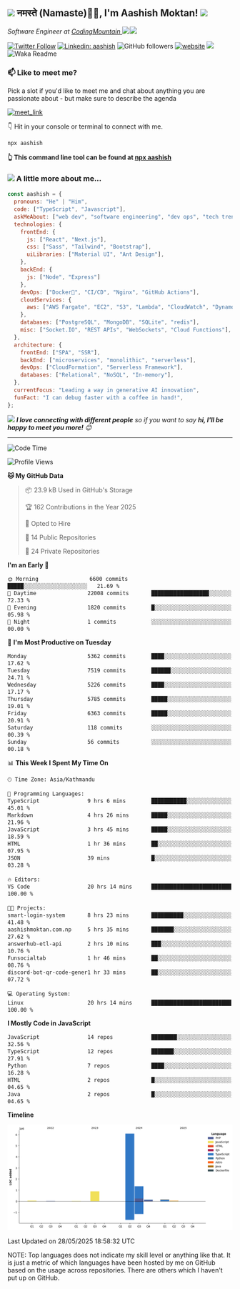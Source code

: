 <h2><img src="https://emojis.slackmojis.com/emojis/images/1531849430/4246/blob-sunglasses.gif?1531849430" width="30"/> नमस्ते (Namaste)🙏🏻, I'm Aashish Moktan! <img src="https://media.giphy.com/media/12oufCB0MyZ1Go/giphy.gif" width="50"></h2>
<img align='right' src="https://i.giphy.com/fmkYSBlJt3XjNF6p9c.webp" width="230">
<p><em>Software Engineer at <a href="https://codingmountain.com">CodingMountain
</a><img src="https://media.giphy.com/media/WUlplcMpOCEmTGBtBW/giphy.gif" width="30">
</em></p>

[![Twitter Follow](https://img.shields.io/twitter/follow/misteranmol?label=AashishMoktan9)](https://x.com/AashishMoktan9)
[![Linkedin: aashish](https://img.shields.io/badge/-aashish-blue?style=flat-square&logo=Linkedin&logoColor=white&link=https://www.linkedin.com/in/anmol-p-singh/)](https://www.linkedin.com/in/aashish-moktan-b65784171/)
![GitHub followers](https://img.shields.io/github/followers/aashish-moktan?label=Follow&style=social)
[![website](https://img.shields.io/badge/Website-46a2f1.svg?&style=flat-square&logo=Google-Chrome&logoColor=white&link=https://aashishmoktan.com.np/)](https://aashishmoktan.com.np/)
![](https://visitor-badge.glitch.me/badge?page_id=anmol098.anmol098)
![Waka Readme](https://github.com/anmol098/anmol098/workflows/Waka%20Readme/badge.svg)

<!-- <a href="https://trendshift.io/developers/2235" target="_blank"><img src="https://trendshift.io/api/badge/developers/2235" alt="anmol098 | Trendshift" style="width: 250px; height: 55px;" width="250" height="55"/></a> -->

### 📫 Like to meet me?

Pick a slot if you'd like to meet me and chat about anything you are passionate about - but make sure to describe the agenda

<a href="https://calendly.com/anmol098/30min" target="_blank"><img width="498" alt="meet_link" src="https://user-images.githubusercontent.com/15426564/144297439-f530f383-e73e-41e0-9914-a9b7d3f432e5.png"></a>

👇 Hit in your console or terminal to connect with me.

```bash
npx aashish
```

**👆 This command line tool can be found at [npx aashish](https://github.com/aashish-moktan/npx_card)**

### <img src="https://media.giphy.com/media/VgCDAzcKvsR6OM0uWg/giphy.gif" width="50"> A little more about me...

```javascript
const aashish = {
  pronouns: "He" | "Him",
  code: ["TypeScript", "Javascript"],
  askMeAbout: ["web dev", "software engineering", "dev ops", "tech trends"],
  technologies: {
    frontEnd: {
      js: ["React", "Next.js"],
      css: ["Sass", "Tailwind", "Bootstrap"],
      uiLibraries: ["Material UI", "Ant Design"],
    },
    backEnd: {
      js: ["Node", "Express"]
    },
    devOps: ["Docker🐳", "CI/CD", "Nginx", "GitHub Actions"],
    cloudServices: {
      aws: ["AWS Fargate", "EC2", "S3", "Lambda", "CloudWatch", "DynamoDB"],
    },
    databases: ["PostgreSQL", "MongoDB", "SQLite", "redis"],
    misc: ["Socket.IO", "REST APIs", "WebSockets", "Cloud Functions"],
  },
  architecture: {
    frontEnd: ["SPA", "SSR"],
    backEnd: ["microservices", "monolithic", "serverless"],
    devOps: ["CloudFormation", "Serverless Framework"],
    databases: ["Relational", "NoSQL", "In-memory"],
  },
  currentFocus: "Leading a way in generative AI innovation",
  funFact: "I can debug faster with a coffee in hand!",
};
```

<img src="https://media.giphy.com/media/LnQjpWaON8nhr21vNW/giphy.gif" width="60"> <em><b>I love connecting with different people</b> so if you want to say <b>hi, I'll be happy to meet you more!</b> 😊</em>

---

<!--START_SECTION:waka-->
![Code Time](http://img.shields.io/badge/Code%20Time-69%20hrs%2051%20mins-blue)

![Profile Views](http://img.shields.io/badge/Profile%20Views-28-blue)

**🐱 My GitHub Data** 

> 📦 23.9 kB Used in GitHub's Storage 
 > 
> 🏆 162 Contributions in the Year 2025
 > 
> 💼 Opted to Hire
 > 
> 📜 14 Public Repositories 
 > 
> 🔑 24 Private Repositories 
 > 
**I'm an Early 🐤** 

```text
🌞 Morning                6600 commits        █████░░░░░░░░░░░░░░░░░░░░   21.69 % 
🌆 Daytime                22008 commits       ██████████████████░░░░░░░   72.33 % 
🌃 Evening                1820 commits        █░░░░░░░░░░░░░░░░░░░░░░░░   05.98 % 
🌙 Night                  1 commits           ░░░░░░░░░░░░░░░░░░░░░░░░░   00.00 % 
```
📅 **I'm Most Productive on Tuesday** 

```text
Monday                   5362 commits        ████░░░░░░░░░░░░░░░░░░░░░   17.62 % 
Tuesday                  7519 commits        ██████░░░░░░░░░░░░░░░░░░░   24.71 % 
Wednesday                5226 commits        ████░░░░░░░░░░░░░░░░░░░░░   17.17 % 
Thursday                 5785 commits        █████░░░░░░░░░░░░░░░░░░░░   19.01 % 
Friday                   6363 commits        █████░░░░░░░░░░░░░░░░░░░░   20.91 % 
Saturday                 118 commits         ░░░░░░░░░░░░░░░░░░░░░░░░░   00.39 % 
Sunday                   56 commits          ░░░░░░░░░░░░░░░░░░░░░░░░░   00.18 % 
```


📊 **This Week I Spent My Time On** 

```text
🕑︎ Time Zone: Asia/Kathmandu

💬 Programming Languages: 
TypeScript               9 hrs 6 mins        ███████████░░░░░░░░░░░░░░   45.01 % 
Markdown                 4 hrs 26 mins       █████░░░░░░░░░░░░░░░░░░░░   21.96 % 
JavaScript               3 hrs 45 mins       █████░░░░░░░░░░░░░░░░░░░░   18.59 % 
HTML                     1 hr 36 mins        ██░░░░░░░░░░░░░░░░░░░░░░░   07.95 % 
JSON                     39 mins             █░░░░░░░░░░░░░░░░░░░░░░░░   03.28 % 

🔥 Editors: 
VS Code                  20 hrs 14 mins      █████████████████████████   100.00 % 

🐱‍💻 Projects: 
smart-login-system       8 hrs 23 mins       ██████████░░░░░░░░░░░░░░░   41.48 % 
aashishmoktan.com.np     5 hrs 35 mins       ███████░░░░░░░░░░░░░░░░░░   27.62 % 
answerhub-etl-api        2 hrs 10 mins       ███░░░░░░░░░░░░░░░░░░░░░░   10.76 % 
Funsocialtab             1 hr 46 mins        ██░░░░░░░░░░░░░░░░░░░░░░░   08.76 % 
discord-bot-qr-code-gener1 hr 33 mins        ██░░░░░░░░░░░░░░░░░░░░░░░   07.72 % 

💻 Operating System: 
Linux                    20 hrs 14 mins      █████████████████████████   100.00 % 
```

**I Mostly Code in JavaScript** 

```text
JavaScript               14 repos            ████████░░░░░░░░░░░░░░░░░   32.56 % 
TypeScript               12 repos            ███████░░░░░░░░░░░░░░░░░░   27.91 % 
Python                   7 repos             ████░░░░░░░░░░░░░░░░░░░░░   16.28 % 
HTML                     2 repos             █░░░░░░░░░░░░░░░░░░░░░░░░   04.65 % 
Java                     2 repos             █░░░░░░░░░░░░░░░░░░░░░░░░   04.65 % 
```



**Timeline**

![Lines of Code chart](https://raw.githubusercontent.com/aashish-moktan/aashish-moktan/main/assets/bar_graph.png)


 Last Updated on 28/05/2025 18:58:32 UTC
<!--END_SECTION:waka-->

NOTE: Top languages does not indicate my skill level or anything like that. It is just a metric of which languages have been hosted by me on GitHub based on the usage across repositories. There are others which I haven't put up on GitHub.

